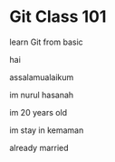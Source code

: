 # Git Class 101
learn Git from basic

hai

assalamualaikum

im nurul hasanah

im 20 years old

im stay in kemaman

already married

